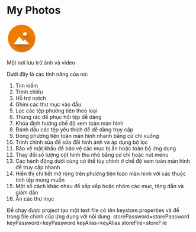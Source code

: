 # My Photos

<img alt="Logo" src="app/src/main/res/mipmap-xxxhdpi/ic_launcher.png" width="80" />

Một nơi lưu trữ ảnh và video

Dưới đây là các tính năng của nó: 
1. Tìm kiếm  
2. Trình chiếu  
3. Hỗ trợ notch 
4. Ghim các thư mục vào đầu 
5. Lọc các tệp phương tiện theo loại 
6. Thùng rác để phục hồi tệp dễ dàng 
7. Khóa định hướng chế độ xem toàn màn hình  
8. Đánh dấu các tệp yêu thích để dễ dàng truy cập 
9. Đóng phương tiện toàn màn hình nhanh bằng cử chỉ xuống 
10. Trình chỉnh sửa để sửa đổi hình ảnh và áp dụng bộ lọc
11. Bảo vệ mật khẩu để bảo vệ các mục bị ẩn hoặc toàn bộ ứng dụng
12. Thay đổi số lượng cột hình thu nhỏ bằng cử chỉ hoặc nút menu 
13. Các hành động dưới cùng có thể tùy chỉnh ở chế độ xem toàn màn hình để truy cập nhanh  
14. Hiển thị chi tiết mở rộng trên phương tiện toàn màn hình với các thuộc tính tệp mong muốn  
15. Một số cách khác nhau để sắp xếp hoặc nhóm các mục, tăng dần và giảm dần 
16. Ẩn các thư mục


Để chạy được project tạo một text file có tên keystore.properties và để trong file chính của ứng dụng với nội dung:
      storePassword=storePassword 
      keyPassword=keyPassword 
      keyAlias=keyAlias
      storeFile=storeFile  
